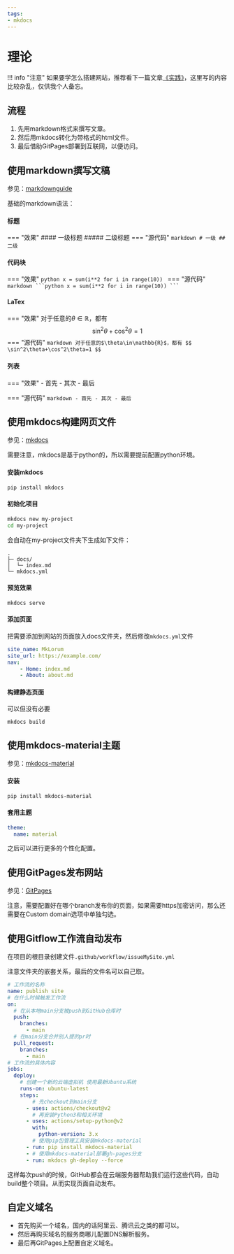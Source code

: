 ```yaml
---
tags:
- mkdocs
---
```

# 理论

!!! info "注意"
    如果要学怎么搭建网站，推荐看下一篇文章[《实践》](/Article/mkdocs/practice/)，这里写的内容比较杂乱，仅供我个人备忘。
## 流程

1. 先用markdown格式来撰写文章。
2. 然后用mkdocs转化为带格式的html文件。
3. 最后借助GitPages部署到互联网，以便访问。

## 使用markdown撰写文稿

参见：[markdownguide](https://www.markdownguide.org/)

基础的markdown语法：
#### 标题
=== "效果"
    #### 一级标题
    ##### 二级标题
=== "源代码"
    ```markdown
    # 一级
    ## 二级
    ```
#### 代码块
=== "效果"
    ```python
    x = sum(i**2 for i in range(10))
    ```
=== "源代码"
    ````markdown
    ```python
    x = sum(i**2 for i in range(10))
    ```
    ````
#### LaTex
=== "效果"
    对于任意的$\theta\in\mathbb{R}$，都有
    $$
    \sin^2\theta+\cos^2\theta=1
    $$
=== "源代码"
    ```markdown
    对于任意的$\theta\in\mathbb{R}$，都有
    $$
    \sin^2\theta+\cos^2\theta=1
    $$
    ```
#### 列表
=== "效果"
    - 首先
    - 其次
    - 最后

=== "源代码"
    ```markdown
    - 首先
    - 其次
    - 最后
    ```
## 使用mkdocs构建网页文件
参见：[mkdocs](https://www.mkdocs.org/)

需要注意，mkdocs是基于python的，所以需要提前配置python环境。
#### 安装mkdocs
```title="使用pip"
pip install mkdocs
```
#### 初始化项目
```bash title="在你想建站的文件夹下执行"
mkdocs new my-project
cd my-project
```
会自动在my-project文件夹下生成如下文件：
```
.
├─ docs/
│  └─ index.md
└─ mkdocs.yml

```
#### 预览效果
```title="在项目文件夹下执行"
mkdocs serve
```
#### 添加页面
把需要添加到网站的页面放入docs文件夹，然后修改`mkdocs.yml`文件
```yaml title="mkdocs.yml文件的内容"
site_name: MkLorum
site_url: https://example.com/
nav:
    - Home: index.md
    - About: about.md
```
#### 构建静态页面
可以但没有必要
```title="在项目文件夹下执行"
mkdocs build
```
## 使用mkdocs-material主题
参见：[mkdocs-material](https://squidfunk.github.io/mkdocs-material/)

#### 安装
```title="使用pip"
pip install mkdocs-material
```
#### 套用主题
```yaml title="mkdosc.yml"
theme:
  name: material
```
之后可以进行更多的个性化配置。
## 使用GitPages发布网站
参见：[GitPages](https://pages.github.com/)

注意，需要配置好在哪个branch发布你的页面，如果需要https加密访问，那么还需要在Custom domain选项中单独勾选。
## 使用Gitflow工作流自动发布
在项目的根目录创建文件`.github/workflow/issueMySite.yml`

注意文件夹的嵌套关系，最后的文件名可以自己取。

```yaml title="issueMySite.yml"
# 工作流的名称
name: publish site
# 在什么时候触发工作流
on: 
  # 在从本地main分支被push到GitHub仓库时
  push: 
    branches:
      - main
  # 在main分支合并别人提的pr时
  pull_request: 
    branches:
      - main
# 工作流的具体内容
jobs: 
  deploy:
    # 创建一个新的云端虚拟机 使用最新Ubuntu系统
    runs-on: ubuntu-latest 
    steps:
        # 先checkout到main分支
      - uses: actions/checkout@v2 
        # 再安装Python3和相关环境
      - uses: actions/setup-python@v2 
        with:
          python-version: 3.x
        # 使用pip包管理工具安装mkdocs-material
      - run: pip install mkdocs-material 
      - # 使用mkdocs-material部署gh-pages分支
      - run: mkdocs gh-deploy --force 
```
这样每次push的时候，GitHub都会在云端服务器帮助我们运行这些代码，自动build整个项目。从而实现页面自动发布。
## 自定义域名
- 首先购买一个域名，国内的话阿里云、腾讯云之类的都可以。
- 然后再购买域名的服务商哪儿配置DNS解析服务。
- 最后再GitPages上配置自定义域名。